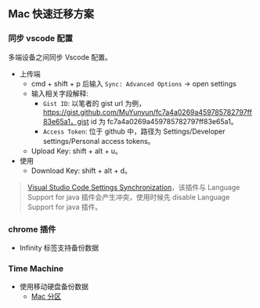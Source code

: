 <!--
abbrlink: be6usutl
-->

## Mac 快速迁移方案

### 同步 vscode 配置

多端设备之间同步 Vscode 配置。

* 上传端
  * cmd + shift + p 后输入 `Sync: Advanced Options` -> open settings
  * 输入相关字段解释:
    * `Gist ID`: 以笔者的 gist url 为例，https://gist.github.com/MuYunyun/fc7a4a0269a459785782797ff83e65a1，gist id 为 fc7a4a0269a459785782797ff83e65a1。
    * `Access Token`: 位于 github 中，路径为 Settings/Developer settings/Personal access tokens。
  * Upload Key: shift + alt + u。
* 使用
  * Download Key: shift + alt + d。

> [Visual Studio Code Settings Synchronization](http://shanalikhan.github.io/2015/12/15/Visual-Studio-Code-Sync-Settings.html)，该插件与 Language Support for java 插件会产生冲突，使用时候先 disable Language Support for java 插件。

### chrome 插件

* Infinity 标签支持备份数据

### Time Machine

* 使用移动硬盘备份数据
  * [Mac 分区](https://www.zhihu.com/question/37544123/answer/125566154)
